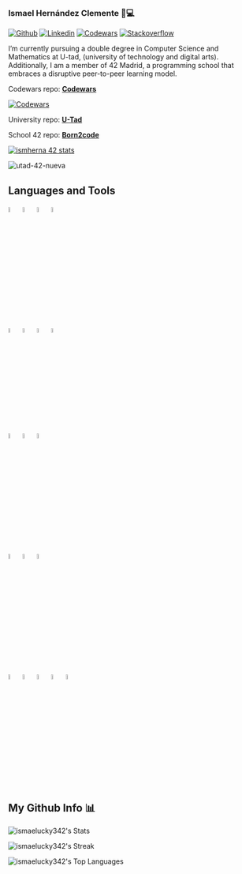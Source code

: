 ### Ismael Hernández Clemente 👋💻
[![Github](https://img.shields.io/badge/-Github-000?style=flat&logo=Github&logoColor=white)](https://github.com/ismaelucky342)
[![Linkedin](https://img.shields.io/badge/-LinkedIn-blue?style=flat&logo=Linkedin&logoColor=white)](https://www.linkedin.com/in/ismael-hernández-2a721a266/)
[![Codewars](https://img.shields.io/badge/-codewars-red?style=flat&logo=codewars&logoColor=white)](https://www.codewars.com/users/Ismaelucky342)
[![Stackoverflow](https://img.shields.io/badge/-Stackoverflow-orange?style=flat&logo=Stackoverflow&logoColor=white)](https://stackoverflow.com/users/27040187/ismael-hernández-clemente)


I’m currently pursuing a double degree in Computer Science and Mathematics at U-tad, (university of technology and digital arts). Additionally, I am a member of 42 Madrid, a programming school that embraces a disruptive peer-to-peer learning model. 

Codewars repo: [**Codewars**](https://github.com/ismaelucky342/Codewars) 

[![Codewars](https://www.codewars.com/users/Ismaelucky342/badges/large)](https://www.codewars.com/users/Ismaelucky342)

University repo: [**U-Tad**](https://github.com/ismaelucky342/U-tad)

School 42 repo: [**Born2code**](https://github.com/ismaelucky342/Born2code)

[![ismherna 42 stats](https://badge.mediaplus.ma/Darkblue/ismherna?1337Badge=off&UM6P=off)](https://github.com/oakoudad/badge42)

![utad-42-nueva](https://github.com/ismaelucky342/ismaelucky342/assets/153450550/ef8f4b0c-1430-4aa4-845b-0ba0b6765d45)


## Languages and Tools

  <code><img width="5%" src="https://github.com/ismaelucky342/ismaelucky342/assets/153450550/e5c556b4-a10b-4681-ae27-2a3ee423bd4f"></code>
  <code><img width="5%" src="https://github.com/ismaelucky342/ismaelucky342/assets/153450550/8c0d4b04-676d-4fb5-b6cd-304c4d0e55a9"></code>
  <code><img width="5%" src="https://github.com/ismaelucky342/ismaelucky342/assets/153450550/80d3f063-b42b-4017-8e50-5f07d717f4b3"></code>
  <code><img width="5%" src="https://github.com/user-attachments/assets/730f45a4-b5eb-435f-a5ad-e2b1585e471b"></code>


  <br />
  
  <code><img width="5%" src="https://github.com/ismaelucky342/ismaelucky342/assets/153450550/11de78a9-4965-4545-b83c-9933424e1e84"></code>
  <code><img width="5%" src="https://github.com/ismaelucky342/ismaelucky342/assets/153450550/54282c33-9966-490f-83ad-130ca9341fcf"></code>
  <code><img width="5%" src="https://github.com/ismaelucky342/ismaelucky342/assets/153450550/677fe8d0-da14-427e-a316-0ebdfa538d8f"></code>
  <code><img width="5%" src="https://github.com/ismaelucky342/ismaelucky342/assets/153450550/0eb4a38b-4ccc-4e77-a44b-8742f745dd6d"></code>
  <br />
  
  <code><img width="5%" src="https://github.com/ismaelucky342/ismaelucky342/assets/153450550/63b2bbf8-f177-410f-ad34-1f970997e781"></code>
  <code><img width="5%" src="https://github.com/ismaelucky342/ismaelucky342/assets/153450550/aacdea5e-c951-4420-854f-2c91a0a84f69"></code>
  <code><img width="5%" src="https://github.com/ismaelucky342/ismaelucky342/assets/153450550/34d6658f-b3d1-4c86-b4d1-c5928317d6d8"></code>

  <br />
  
   <code><img width="5%" src="https://github.com/ismaelucky342/ismaelucky342/assets/153450550/213d9735-ae72-4b21-ac7c-3db4af8f327f"></code>
    <code><img width="5%" src="https://github.com/ismaelucky342/ismaelucky342/assets/153450550/4d046d59-cef8-4cea-a06f-cd3658de557e"></code>
     <code><img width="5%" src="https://github.com/ismaelucky342/ismaelucky342/assets/153450550/4ec23139-3673-432c-bb44-77bfcfc2099b"></code>
     


   <br />
  
   <code><img width="5%" src="https://github.com/ismaelucky342/ismaelucky342/assets/153450550/6983ff28-ddf2-4a0d-acb7-1ecf8901cd67"></code>
    <code><img width="5%" src="https://github.com/ismaelucky342/ismaelucky342/assets/153450550/3e987e47-8e76-4ceb-828e-b32f4c893441"></code>
     <code><img width="5%" src="https://github.com/ismaelucky342/ismaelucky342/assets/153450550/b298bfe6-c2c5-4fd4-abb5-1d7df885a2f2"></code>
     <code><img width="5%" src="https://github.com/ismaelucky342/ismaelucky342/assets/153450550/8378cbff-0ea4-4a08-893d-34d96dd055bc"></code>
       <code><img width="5%" src="https://github.com/ismaelucky342/ismaelucky342/assets/153450550/113de9ce-67f9-4362-9a61-caf088510202"></code>

   <br /> 
</p>

## My Github Info 📊


![ismaelucky342's Stats](https://github-profile-summary-cards.vercel.app/api/cards/profile-details?username=ismaelucky342&theme=github_dark)

![ismaelucky342's Streak](https://github-readme-streak-stats.herokuapp.com/?user=ismaelucky342&theme=tokyonight&hide_border=false)

![ismaelucky342's Top Languages](https://github-readme-stats.vercel.app/api/top-langs/?username=ismaelucky342&theme=tokyonight&show_icons=true&hide_border=true&layout=compact)
